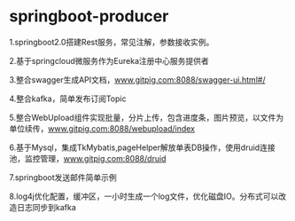 # springboot-producer

1.springboot2.0搭建Rest服务，常见注解，参数接收实例。

2.基于springcloud微服务作为Eureka注册中心服务提供者

3.整合swagger生成API文档，www.gitpig.com:8088/swagger-ui.html#/

4.整合kafka，简单发布订阅Topic

5.整合WebUpload组件实现批量，分片上传，包含进度条，图片预览，以文件为单位续传，www.gitpig.com:8088/webupload/index

6.基于Mysql，集成TkMybatis,pageHelper解放单表DB操作，使用druid连接池，监控管理，www.gitpig.com:8088/druid

7.springboot发送邮件简单示例

8.log4j优化配置，缓冲区，一小时生成一个log文件，优化磁盘IO。分布式可以改造日志同步到kafka
